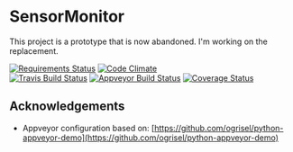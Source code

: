 # SensorMonitor
This project is a prototype that is now abandoned. I'm working on the replacement.

[![Requirements Status](https://requires.io/github/Nzbuu/SensorMonitor/requirements.svg?branch=master)](https://requires.io/github/Nzbuu/SensorMonitor/requirements/?branch=master) [![Code Climate](https://codeclimate.com/github/Nzbuu/SensorMonitor/badges/gpa.svg)](https://codeclimate.com/github/Nzbuu/SensorMonitor)<br>[![Travis Build Status](https://travis-ci.org/Nzbuu/SensorMonitor.svg?branch=master)](https://travis-ci.org/Nzbuu/SensorMonitor) [![Appveyor Build Status](https://ci.appveyor.com/api/projects/status/mopxh2ydv5w5buu9?svg=true)](https://ci.appveyor.com/project/Nzbuu/sensormonitor) [![Coverage Status](https://coveralls.io/repos/Nzbuu/SensorMonitor/badge.svg?branch=master&service=github)](https://coveralls.io/github/Nzbuu/SensorMonitor?branch=master)

## Acknowledgements
- Appveyor configuration based on: [https://github.com/ogrisel/python-appveyor-demo](https://github.com/ogrisel/python-appveyor-demo)
